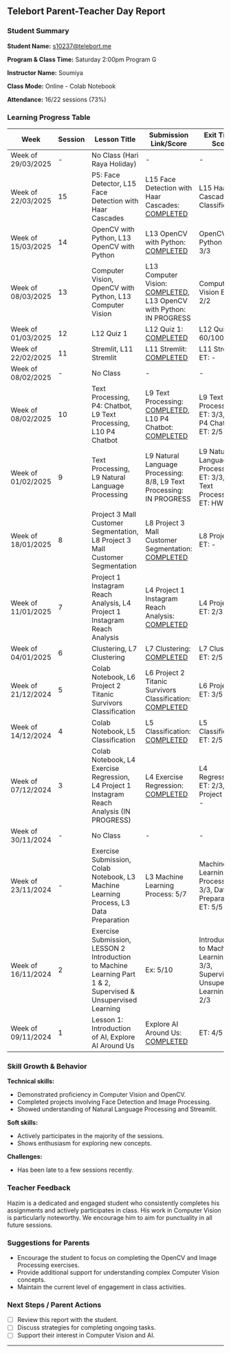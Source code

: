 ## Telebort Parent-Teacher Day Report

### Student Summary
**Student Name:** s10237@telebort.me

**Program & Class Time:** Saturday 2:00pm Program G

**Instructor Name:** Soumiya

**Class Mode:** Online - Colab Notebook

**Attendance:** 16/22 sessions (73%)


### Learning Progress Table

| Week             | Session | Lesson Title                                                                                                                                                           | Submission Link/Score | Exit Ticket Score                                                                   | Progress Rating |
| --------------- | ------- | --------------------------------------------------------------------------------------------------------------------------------------------------------------------- | ---------------------- | ----------------------------------------------------------------------------------- | --------------- |
| Week of 29/03/2025 | -       | No Class (Hari Raya Holiday)                                                                                                                                        | -                      | -                                                                                   | ☆☆☆☆☆         |
| Week of 22/03/2025 | 15      | P5: Face Detector, L15 Face Detection with Haar Cascades                                                                                                            | L15 Face Detection with Haar Cascades: [COMPLETED](https://drive.google.com/drive/folders/130AJRyeos1pv_4CC-dFan1aM4UbfAq0E) | L15 Haar Cascade Classifier: -                                                    | ★★★★☆         |
| Week of 15/03/2025 | 14      | OpenCV with Python, L13 OpenCV with Python                                                                                                                            | L13 OpenCV with Python: [COMPLETED](https://drive.google.com/drive/folders/130AJRyeos1pv_4CC-dFan1aM4UbfAq0E) | OpenCV with Python ET: 3/3                                                           | ★★★★☆         |
| Week of 08/03/2025 | 13      | Computer Vision, OpenCV with Python, L13 Computer Vision                                                                                                             | L13 Computer Vision: [COMPLETED](https://drive.google.com/drive/folders/130AJRyeos1pv_4CC-dFan1aM4UbfAq0E), L13 OpenCV with Python: IN PROGRESS | Computer Vision ET: 2/2                                                            | ★★★★☆         |
| Week of 01/03/2025 | 12      | L12 Quiz 1                                                                                                                                                          | L12 Quiz 1: [COMPLETED](https://drive.google.com/drive/folders/130AJRyeos1pv_4CC-dFan1aM4UbfAq0E)  | L12 Quiz 1: 60/100                                                                  | ★★★★☆         |
| Week of 22/02/2025 | 11      | Stremlit, L11 Stremlit                                                                                                                                              | L11 Stremlit: [COMPLETED](https://drive.google.com/drive/folders/130AJRyeos1pv_4CC-dFan1aM4UbfAq0E) | L11 Stremlit ET: -                                                                  | ★★★☆☆         |
| Week of 08/02/2025 | -       | No Class                                                                                                                                                             | -                      | -                                                                                   | ☆☆☆☆☆         |
| Week of 08/02/2025 | 10      | Text Processing, P4: Chatbot, L9 Text Processing, L10 P4 Chatbot                                                                                                     | L9 Text Processing: [COMPLETED](https://drive.google.com/drive/folders/130AJRyeos1pv_4CC-dFan1aM4UbfAq0E), L10 P4 Chatbot: [COMPLETED](https://drive.google.com/drive/folders/130AJRyeos1pv_4CC-dFan1aM4UbfAq0E) | L9 Text Processing ET: 3/3, L10 P4 Chatbot ET: 2/5                                | ★★★★☆         |
| Week of 01/02/2025 | 9       | Text Processing, L9 Natural Language Processing                                                                                                                     | L9 Natural Language Processing: 8/8, L9 Text Processing: IN PROGRESS | L9 Natural Language Processing ET: 3/3, L9 Text Processing ET: HW                    | ★★★★☆         |
| Week of 18/01/2025 | 8       | Project 3 Mall Customer Segmentation, L8 Project 3 Mall Customer Segmentation                                                                                         | L8 Project 3 Mall Customer Segmentation: [COMPLETED](https://drive.google.com/drive/folders/130AJRyeos1pv_4CC-dFan1aM4UbfAq0E) | L8 Project 3 ET: -                                                                  | ★★★☆☆         |
| Week of 11/01/2025 | 7       | Project 1 Instagram Reach Analysis, L4 Project 1 Instagram Reach Analysis                                                                                             | L4 Project 1 Instagram Reach Analysis: [COMPLETED](https://drive.google.com/drive/folders/130AJRyeos1pv_4CC-dFan1aM4UbfAq0E) | L4 Project 1 ET: 2/3                                                                  | ★★★★☆         |
| Week of 04/01/2025 | 6       | Clustering, L7 Clustering                                                                                                                                           | L7 Clustering: [COMPLETED](https://drive.google.com/drive/folders/130AJRyeos1pv_4CC-dFan1aM4UbfAq0E) | L7 Clustering ET: 2/5                                                                  | ★★★★☆         |
| Week of 21/12/2024 | 5       | Colab Notebook, L6 Project 2 Titanic Survivors Classification                                                                                                       | L6 Project 2 Titanic Survivors Classification: [COMPLETED](https://drive.google.com/drive/folders/130AJRyeos1pv_4CC-dFan1aM4UbfAq0E) | L6 Project 2 ET: 3/5                                                                  | ★★★★★         |
| Week of 14/12/2024 | 4       | Colab Notebook, L5 Classification                                                                                                                                   | L5 Classification: [COMPLETED](https://drive.google.com/drive/folders/130AJRyeos1pv_4CC-dFan1aM4UbfAq0E) | L5 Classification ET: 2/5                                                                  | ★★★★☆         |
| Week of 07/12/2024 | 3       | Colab Notebook, L4 Exercise Regression, L4 Project 1 Instagram Reach Analysis (IN PROGRESS)                                                                        | L4 Exercise Regression: [COMPLETED](https://drive.google.com/drive/folders/130AJRyeos1pv_4CC-dFan1aM4UbfAq0E) | L4 Regression ET: 2/3, L4 Project 1 ET: -                                          | ★★★☆☆         |
| Week of 30/11/2024 | -       | No Class                                                                                                                                                             | -                      | -                                                                                   | ☆☆☆☆☆         |
| Week of 23/11/2024 | -       | Exercise Submission, Colab Notebook, L3 Machine Learning Process, L3 Data Preparation                                                                               | L3 Machine Learning Process: 5/7 | Machine Learning Process ET: 3/3, Data Preparation ET: 5/5                          | ☆☆☆☆☆         |
| Week of 16/11/2024 | 2       | Exercise Submission, LESSON 2 Introduction to Machine Learning Part 1 & 2, Supervised & Unsupervised Learning                                                         | Ex: 5/10               | Introduction to Machine Learning ET: 3/3, Supervised & Unsupervised Learning ET: 2/3 | ★★★☆☆         |
| Week of 09/11/2024 | 1       | Lesson 1: Introduction of AI, Explore AI Around Us                                                                                                                | Explore AI Around Us: [COMPLETED](https://drive.google.com/drive/folders/130AJRyeos1pv_4CC-dFan1aM4UbfAq0E) | ET: 4/5                                                                              | ★★★★★         |

### Skill Growth & Behavior

**Technical skills:**
* Demonstrated proficiency in Computer Vision and OpenCV.
* Completed projects involving Face Detection and Image Processing.
* Showed understanding of Natural Language Processing and Streamlit.

**Soft skills:**
* Actively participates in the majority of the sessions.
* Shows enthusiasm for exploring new concepts.

**Challenges:**
* Has been late to a few sessions recently.

### Teacher Feedback

Hazim is a dedicated and engaged student who consistently completes his assignments and actively participates in class. His work in Computer Vision is particularly noteworthy. We encourage him to aim for punctuality in all future sessions.

### Suggestions for Parents

* Encourage the student to focus on completing the OpenCV and Image Processing exercises.
* Provide additional support for understanding complex Computer Vision concepts.
* Maintain the current level of engagement in class activities.

### Next Steps / Parent Actions

* [ ] Review this report with the student.
* [ ] Discuss strategies for completing ongoing tasks.
* [ ] Support their interest in Computer Vision and AI.

---
